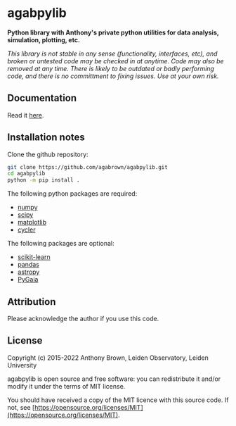 # agabpylib

__Python library with Anthony's private python utilities for data analysis, simulation, plotting, etc.__

_This library is not stable in any sense (functionality, interfaces, etc), and
broken or untested code may be checked in at anytime. Code may also be removed
at any time. There is likely to be outdated or badly performing code, and
there is no committment to fixing issues. Use at your own risk._

## Documentation

Read it [here](https://agabpylib.readthedocs.io).

## Installation notes

Clone the github repository:
```bash
git clone https://github.com/agabrown/agabpylib.git
cd agabpylib
python -m pip install .
```

The following python packages are required:

* [numpy](http://www.numpy.org/)
* [scipy](https://www.scipy.org/)
* [matplotlib](https://matplotlib.org/)
* [cycler](https://github.com/matplotlib/cycler)

The following packages are optional:

* [scikit-learn](http://scikit-learn.org/stable/index.html)
* [pandas](https://pandas.pydata.org/)
* [astropy](https://www.astropy.org/)
* [PyGaia](https://github.com/agabrown/PyGaia)

## Attribution

Please acknowledge the author if you use this code.

## License

Copyright (c) 2015-2022 Anthony Brown, Leiden Observatory, Leiden University

agabpylib is open source and free software: you can redistribute it and/or
modify it under the terms of MIT license.

You should have received a copy of the MIT licence with this source code. If not, see
[https://opensource.org/licenses/MIT](https://opensource.org/licenses/MIT).
